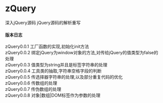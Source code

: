 # zQuery
深入jQuery源码
jQuery源码的解析重写

#### 版本日志
zQuery0.0.1 工厂函数的实现,初始化init方法<br>
zQuery0.0.2 绑定jQuery为window对象的方法,对传给jQuery的值类型为false的处理<br>
zQuery0.0.3 值类型为string并且是标签字符串的处理<br>
zQuery0.0.4 工具类的抽取,字符串空格字段的判断<br>
zQuery0.0.5 传选择器字符串的处理,以及部分重复代码的优化<br>
zQuery0.0.6 传数组的处理<br>
zQuery0.0.7 传伪数组的处理<br>
zQuery0.0.8 对象|数组|DOM标签作为参数的处理<br>